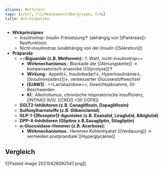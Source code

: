 ```yaml
---
aliases: Metformin
tags: [m/m17, f/💊/Medikament/Übergruppe, f/🗞️]
title: Antidiabetika
---
```

- **Wirkprinzipien**
	- *Insulinotrop:* Insulin-Freisetzung↑ (abhängig von [[Pankreas]]-Restfunktion)
	- *Nicht-insulinotrop* (unabhängig von der Insulin-[[Sekretion]])
- **Präparate**
	- ==**Biguanide (z.B. Metformin)**:: 1. Wahl, *nicht-insulinotrop*==
		- **Wirkmechanismus**:: Blockade der [[Atmungskette]] → kompensatorisch anaerobe [[Glycolyse]]↑
		- **Wirkung**:: Appetit↓, Insulinbedarf↓, Hyperinsulinämie↓, [[Insulinresistenz]]↓, verbesserter Glucosestoffwechsel
		- **[[UAW]]**:: ==Lactatazidose==, Gewichtsabnahme, GI-Beschwerden
		- **KI**:: Alkoholismus, chronische respiratorische Insuffizienz, [[NYHA]] III/IV, [[CKD]] <30 [[GFR]]
	- **SGLT2-Inhibitoren (z.B. Canagliflozin, Dapagliflozin)**
	- **Sulfonylharnstoffe (z.B. Glibenclamid)**
	- **GLP-1-[[Rezeptor]]-Agonisten (z.B. Exanatid, Liraglutid, Albiglutid)**
	- **DPP-4-Inhibitoren (Gliptine z.B.Saxagliptin, Sitagliptin)**
	- **α-Glucosidase-Hemmer (z.B. Acarbose):**
		- **Wirkmechanismus**:: Hemmen Kohlenhydrat-[[Verdauung]] → vermeiden postprandiale [[Hyperglycämie]]

## Vergleich
![[Pasted image 20210426092547.png]]